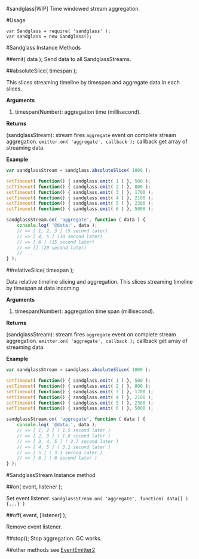 #sandglass[WIP]
Time windowed stream aggregation.



#Usage

```
var Sandglass = require( 'sandglass' );
var sandglass = new Sandglass();
```



#Sandglass Instance Methods

##emit( data );
Send data to all SandglassStreams.

##absoluteSlice( timespan );

This slices streaming timeline by timespan and aggregate data in each slices.

__Arguments__

1. timespan(Number): aggregation time (millisecond).

__Returns__

(sandglassStream): stream fires `aggregate` event on complete stream aggregation.
`emitter.on( 'aggregate', callback );` 
callback get array of streaming data.

__Example__

```javascript
var sandglassStream = sandglass.absoluteSlice( 1000 );

setTimeout( function() { sandglass.emit( 1 ) }, 500 );
setTimeout( function() { sandglass.emit( 2 ) }, 800 );
setTimeout( function() { sandglass.emit( 3 ) }, 1700 );
setTimeout( function() { sandglass.emit( 4 ) }, 2100 );
setTimeout( function() { sandglass.emit( 5 ) }, 2300 );
setTimeout( function() { sandglass.emit( 6 ) }, 5000 );

sandglassStream.on( 'aggregate', function ( data ) {
    console.log( '@data:', data );
    // => [ 1, 2, 3 ] (5 second later)
    // => [ 4, 5 ] (10 second later)
    // => [ 6 ] (15 second later)
    // => [] (20 second later)
    // ...
} );
```

##relativeSlice( timespan );

Data relative timeline slicing and aggregation.
This slices streaming timeline by timespan at data incoming

__Arguments__

1. timespan(Number): aggregation time span (millisecond).

__Returns__

(sandglassStream): stream fires `aggregate` event on complete stream aggregation.
`emitter.on( 'aggregate', callback );` 
callback get array of streaming data.

__Example__

```javascript
var sandglassStream = sandglass.absoluteSlice( 1000 );

setTimeout( function() { sandglass.emit( 1 ) }, 500 );
setTimeout( function() { sandglass.emit( 2 ) }, 800 );
setTimeout( function() { sandglass.emit( 3 ) }, 1700 );
setTimeout( function() { sandglass.emit( 4 ) }, 2100 );
setTimeout( function() { sandglass.emit( 5 ) }, 2300 );
setTimeout( function() { sandglass.emit( 6 ) }, 5000 );

sandglassStream.on( 'aggregate', function ( data ) {
    console.log( '@data:', data );
    // => [ 1, 2 ] ( 1.5 second later )
    // => [ 2, 3 ] ( 1.8 second later )
    // => [ 3, 4, 5 ] ( 2.7 second later )
    // => [ 4, 5 ] ( 3.1 second later )
    // => [ 5 ] ( 3.3 second later )
    // => [ 6 ] ( 6 second later )
} );
```



#SandglassStream Instance method

##on( event, listener );

Set event listener.
`sandglassStream.on( 'aggregate', function( data[] ) {...} )`

##off( event, [listener] );

Remove event listener.

##stop();
Stop aggregation. GC works.

##other methods
see [EventEmitter2](https://github.com/asyncly/EventEmitter2)

